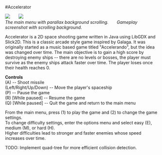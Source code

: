 #Accelerator

<img src=http://imgur.com/YUvABiH.png></img> &nbsp;&nbsp;&nbsp;&nbsp;&nbsp; <img src=http://imgur.com/8S7I0AA.png></img><br>
<i>The main menu with parallax background scrolling.</i> &nbsp;&nbsp;&nbsp;&nbsp;&nbsp; <i> Gameplay screenshot with scrolling background. </i>

Accelerator is a 2D space shooting game written in Java using LibGDX and Slick2D. This is a classic arcade style game inspired by Galaga. It was originally started as a music based game titled "Accelerando", but the idea was changed over time. The main objective is to gain a high score by destroying enemy ships -- there are no levels or bosses, the player must survive as the enemy ships attack faster over time. 
The player loses once their health reaches 0.

<b>Controls</b> <br>
(A) -- Shoot missile <br>
(Left/Right/Up/Down) -- Move the player's spaceship <br>
(P) -- Pause the game <br>
(R) [While paused] -- Resume the game <br>
(Q) [While paused] -- Quit the game and return to the main menu <br>

From the main menu, press (1) to play the game and (2) to change the game settings. <br>
To change difficulty settings, enter the options menu and select easy (E), medium (M), or hard (H). <br>
Higher difficulties lead to stronger and faster enemies whose speed increases over time.<br>

TODO: Implement quad-tree for more efficient collision detection.
